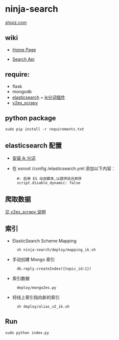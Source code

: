 ninja-search
===

[shixiz.com](http://shixiz.com)   

wiki
-----
* [Home Page](https://github.com/dbbbit/ninja-search/wiki)

* [Search Api](https://github.com/dbbbit/ninja-search/wiki/Search-Api)

require:
--------

* flask
* mongodb  
* [elasticsearch](http://www.elasticsearch.org/overview/elasticsearch/) + [ik分词插件](https://github.com/medcl/elasticsearch-analysis-ik)
* [v2ex_scrapy](https://github.com/dbbbit/v2ex_scrapy) 

python package
--------------

    sudo pip install -r requirements.txt


elasticsearch 配置
-------------------

* [安装 ik 分词](https://github.com/medcl/elasticsearch-analysis-ik)

* 在 esroot /config /elasticsearch.yml 添加以下内容：

        #: 启用 ES 动态脚本,以提供综合排序
        script.disable_dynamic: false


爬取数据
--------

[见 v2ex_scrapy 说明](https://github.com/dbbbit/v2ex_scrapy)


索引
--------

* ElasticSearch Scheme Mapping  

        sh ninja-search/deploy/mapping_ik.sh

* 手动创建 Mongo 索引

        db.reply.createIndex({topic_id:1})

* 索引数据
    
        deploy/mongo2es.py 
    
* 将线上索引指向新的索引
    
        sh deploy/alias_v2_ik.sh


Run 
----
  
    sudo python index.py






